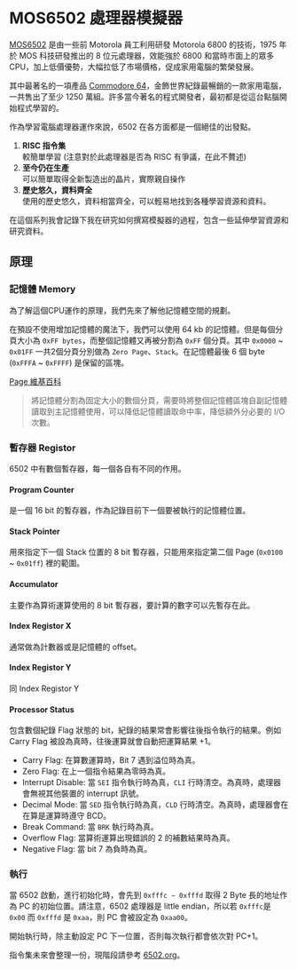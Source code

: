 # MOS6502 處理器模擬器

[MOS6502](https://zh.wikipedia.org/wiki/MOS_6502) 是由一些前 Motorola 員工利用研發 Motorola 6800 的技術，1975 年於 MOS 科技研發推出的 8 位元處理器，效能強於 6800 和當時市面上的眾多 CPU，加上低價優勢，大幅拉低了市場價格，促成家用電腦的繁榮發展。

其中最著名的一項產品 [Commodore 64](https://en.wikipedia.org/wiki/Commodore_64)，金飾世界紀錄最暢銷的一款家用電腦，一共售出了至少 1250 萬組。許多當今著名的程式開發者，最初都是從這台點腦開始程式學習的。

作為學習電腦處理器運作來說，6502 在各方面都是一個絕佳的出發點。

1. **RISC 指令集**  
	較簡單學習 (注意對於此處理器是否為 RISC 有爭議，在此不贅述)
2. **至今仍在生產**  
	可以簡單取得全新製造出的晶片，實際親自操作
3. **歷史悠久，資料齊全**  
	使用的歷史悠久，資料相當齊全，可以輕易地找到各種學習資源和資料。

在這個系列我會記錄下我在研究如何撰寫模擬器的過程，包含一些延伸學習資源和研究資料。

## 原理

### 記憶體 Memory
為了解這個CPU運作的原理，我們先來了解他記憶體空間的規劃。

在預設不使用增加記憶體的魔法下，我們可以使用 64 kb 的記憶體。但是每個分頁大小為 `0xFF bytes`，而整個記憶體又再被分割為 `0xFF` 個分頁。其中 `0x0000` ~ `0x01FF` 一共2個分頁分別做為 `Zero Page`、`Stack`。在記憶體最後 6 個 byte (`0xFFFA` ~ `0xFFFF`) 是保留的區塊。

[Page 維基百科](https://zh.wikipedia.org/wiki/%E5%88%86%E9%A0%81)
> 將記憶體分割為固定大小的數個分頁，需要時將整個記憶體區塊自副記憶體讀取到主記憶體使用，可以降低記憶體讀取命中率，降低額外分必要的 I/O 次數。

### 暫存器 Registor
6502 中有數個暫存器，每一個各自有不同的作用。
#### Program Counter
是一個 16 bit 的暫存器，作為記錄目前下一個要被執行的記憶體位置。

#### Stack Pointer
用來指定下一個 Stack 位置的 8 bit 暫存器，只能用來指定第二個 Page (`0x0100` ~ `0x01ff`) 裡的範圍。

#### Accumulator
主要作為算術運算使用的 8 bit 暫存器，要計算的數字可以先暫存在此。

#### Index Registor X
通常做為計數器或是記憶體的 offset。

#### Index Registor Y
同 Index Registor Y

#### Processor Status
包含數個紀錄 Flag 狀態的 bit，紀錄的結果常會影響往後指令執行的結果。例如 Carry Flag 被設為真時，往後運算就會自動把運算結果 +1。
- Carry Flag: 在算數運算時，Bit 7 遇到溢位時為真。
- Zero Flag: 在上一個指令結果為零時為真。
- Interrupt Disable: 當 `SEI` 指令執行時為真，`CLI` 行時清空。為真時，處理器會無視其他裝置的 interrupt 訊號。
- Decimal Mode: 當 `SED` 指令執行時為真，`CLD` 行時清空。為真時，處理器會在在算是運算時遵守 BCD。
- Break Command: 當 `BRK` 執行時為真。
- Overflow Flag: 當算術運算出現錯誤的 2 的補數結果時為真。
- Negative Flag: 當 bit 7 為負時為真。

### 執行
當 6502 啟動，進行初始化時，會先到 `0xfffc ~ 0xfffd` 取得 2 Byte 長的地址作為 PC 的初始位置。請注意，6502 處理器是 little endian，所以若 `0xfffc`是 `0x00` 而 `0xfffd` 是 `0xaa`，則 PC 會被設定為 `0xaa00`。

開始執行時，除主動設定 PC 下一位置，否則每次執行都會依次對 PC+1。

指令集未來會整理一份，現階段請參考 [6502.org](http://www.6502.org/tutorials/6502opcodes.html)。